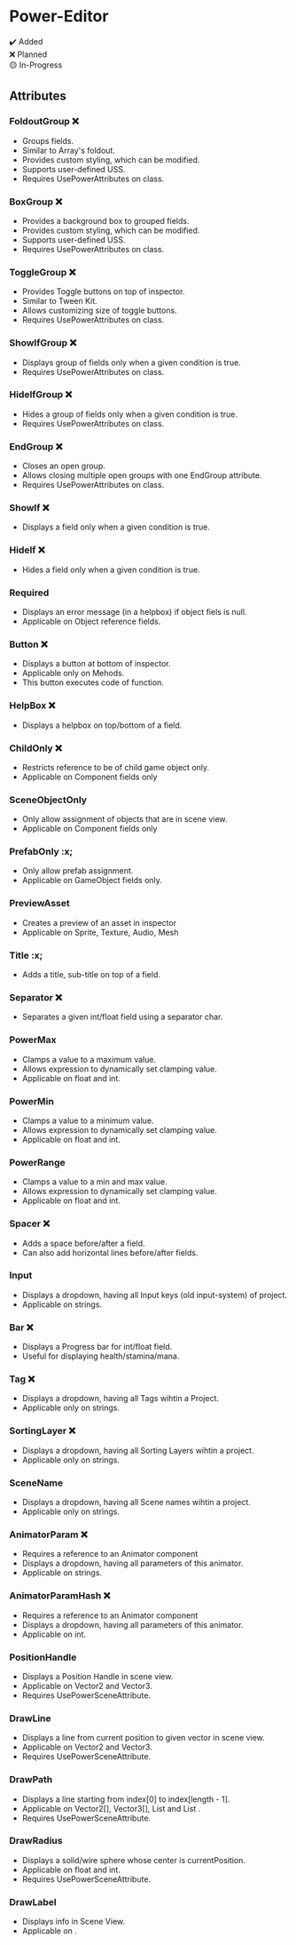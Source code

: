 # Power-Editor
:heavy_check_mark: Added  
:x: Planned  
:yellow_circle: In-Progress  

## Attributes
### FoldoutGroup :x:
- Groups fields.
- Similar to Array's foldout.
- Provides custom styling, which can be modified.
- Supports user-defined USS.
- Requires UsePowerAttributes on class.

### BoxGroup :x:
- Provides a background box to grouped fields.
- Provides custom styling, which can be modified.
- Supports user-defined USS.
- Requires UsePowerAttributes on class.

### ToggleGroup :x:
- Provides Toggle buttons on top of inspector.
- Similar to Tween Kit.
- Allows customizing size of toggle buttons.
- Requires UsePowerAttributes on class.

### ShowIfGroup :x:
- Displays group of fields only when a given condition is true.
- Requires UsePowerAttributes on class.

### HideIfGroup :x:
- Hides a group of fields only when a given condition is true.
- Requires UsePowerAttributes on class.

### EndGroup :x:
- Closes an open group.
- Allows closing multiple open groups with one EndGroup attribute.
- Requires UsePowerAttributes on class.

### ShowIf :x:
- Displays a field only when a given condition is true.

### HideIf :x:
- Hides a field only when a given condition is true.

### Required
- Displays an error message (in a helpbox) if object fiels is null.
- Applicable on Object reference fields. 

### Button :x:
- Displays a button at bottom of inspector.
- Applicable only on Mehods.
- This button executes code of function.

### HelpBox :x:
- Displays a helpbox on top/bottom of a field.

### ChildOnly :x:
- Restricts reference to be of child game object only.
- Applicable on Component fields only

### SceneObjectOnly
- Only allow assignment of objects that are in scene view.
- Applicable on Component fields only

### PrefabOnly :x;
- Only allow prefab assignment.
- Applicable on GameObject fields only.

### PreviewAsset
- Creates a preview of an asset in inspector
- Applicable on Sprite, Texture, Audio, Mesh

### Title :x;
- Adds a title, sub-title on top of a field.

### Separator :x:
- Separates a given int/float field using a separator char.

### PowerMax
- Clamps a value to a maximum value.
- Allows expression to dynamically set clamping value.
- Applicable on float and int.

### PowerMin
- Clamps a value to a minimum value.
- Allows expression to dynamically set clamping value.
- Applicable on float and int.

### PowerRange
- Clamps a value to a min and max value.
- Allows expression to dynamically set clamping value.
- Applicable on float and int.

### Spacer :x:
- Adds a space before/after a field.
- Can also add horizontal lines before/after fields.

### Input
- Displays a dropdown, having all Input keys (old input-system) of project.
- Applicable on strings. 

### Bar :x:
- Displays a Progress bar for int/float field.
- Useful for displaying health/stamina/mana.

### Tag :x:
- Displays a dropdown, having all Tags wihtin a Project.
- Applicable only on strings.

### SortingLayer :x:
- Displays a dropdown, having all Sorting Layers wihtin a project.
- Applicable only on strings.

### SceneName
- Displays a dropdown, having all Scene names wihtin a project.
- Applicable only on strings.

### AnimatorParam :x:
- Requires a reference to an Animator component
- Displays a dropdown, having all parameters of this animator.
- Applicable on strings.

### AnimatorParamHash :x:
- Requires a reference to an Animator component
- Displays a dropdown, having all parameters of this animator.
- Applicable on int.

### PositionHandle
- Displays a Position Handle in scene view.
- Applicable on Vector2 and Vector3. 
- Requires UsePowerSceneAttribute.

### DrawLine
- Displays a line from current position to given vector in scene view.
- Applicable on Vector2 and Vector3.
- Requires UsePowerSceneAttribute.

### DrawPath
- Displays a line starting from index[0] to index[length - 1].
- Applicable on Vector2[], Vector3[], List<Vector2> and List<Vector3> .
- Requires UsePowerSceneAttribute.

### DrawRadius
- Displays a solid/wire sphere whose center is currentPosition.
- Applicable on float and int.
- Requires UsePowerSceneAttribute.

### DrawLabel
- Displays info in Scene View.
- Applicable on <unknown>. 
